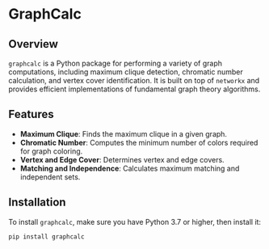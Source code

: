 # GraphCalc

## Overview

`graphcalc` is a Python package for performing a variety of graph computations, including maximum clique detection, chromatic number calculation, and vertex cover identification. It is built on top of `networkx` and provides efficient implementations of fundamental graph theory algorithms.

## Features

- **Maximum Clique**: Finds the maximum clique in a given graph.
- **Chromatic Number**: Computes the minimum number of colors required for graph coloring.
- **Vertex and Edge Cover**: Determines vertex and edge covers.
- **Matching and Independence**: Calculates maximum matching and independent sets.

## Installation

To install `graphcalc`, make sure you have Python 3.7 or higher, then install it:

```bash
pip install graphcalc
```

